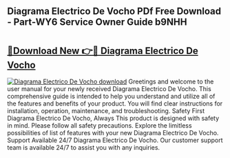 ## Diagrama Electrico De Vocho PDf Free Download - Part-WY6 Service Owner Guide b9NHH

# <h2><a href="http://dfi71o3.blite.top/?on=Diagrama+Electrico+De+Vocho">🔗Download New 👉🔴 Diagrama Electrico De Vocho</a></h2>

[![Diagrama Electrico De Vocho download](https://i.imgur.com/lujVjoI.png)](http://dfi71o3.blite.top/?on=Diagrama+Electrico+De+Vocho)
Greetings and welcome to the user manual for your newly received Diagrama Electrico De Vocho. This comprehensive guide is intended to help you understand and utilize all of the features and benefits of your product. You will find clear instructions for installation, operation, maintenance, and troubleshooting. Safety First Diagrama Electrico De Vocho, Always This product is designed with safety in mind. Please follow all safety precautions. Explore the limitless possibilities of list of features with your new Diagrama Electrico De Vocho. Support Available 24/7 Diagrama Electrico De Vocho. Our customer support team is available 24/7 to assist you with any inquiries.

